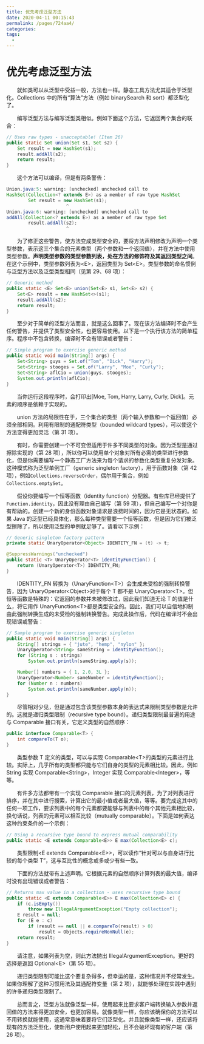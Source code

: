 ```yaml
---
title: 优先考虑泛型方法
date: 2020-04-11 00:15:43
permalink: /pages/724aa4/
categories:
tags:
  - 
---
```

# 优先考虑泛型方法

&emsp;&emsp;就如类可以从泛型中受益一般，方法也一样。静态工具方法尤其适合于泛型化。Collections 中的所有“算法”方法（例如 binarySearch 和 sort）都泛型化了。

&emsp;&emsp;编写泛型方法与编写泛型类相似。例如下面这个方法，它返回两个集合的联合：

```java
// Uses raw types - unacceptable! (Item 26)
public static Set union(Set s1, Set s2) {
    Set result = new HashSet(s1);
    result.addAll(s2);
    return result;
}
```

&emsp;&emsp;这个方法可以编译，但是有两条警告：

```java
Union.java:5: warning: [unchecked] unchecked call to
HashSet(Collection<? extends E>) as a member of raw type HashSet
        Set result = new HashSet(s1);
                      ^
Union.java:6: warning: [unchecked] unchecked call to
addAll(Collection<? extends E>) as a member of raw type Set
        result.addAll(s2);
                      ^
```

&emsp;&emsp;为了修正这些警告，使方法变成类型安全的，要将方法声明修改为声明一个类型参数，表示这三个集合的元素类型（两个参数和一个返回值），并在方法中使用类型参数。**声明类型参数的类型参数列表，处在方法的修饰符及其返回类型之间**。在这个示例中，类型参数列表为\<E\>，返回类型为 Set\<E\>。类型参数的命名惯例与泛型方法以及泛型类型相同（见第 29、68 项）：

```java
// Generic method
public static <E> Set<E> union(Set<E> s1, Set<E> s2) {
    Set<E> result = new HashSet<>(s1);
    result.addAll(s2);
    return result;
}
```

&emsp;&emsp;至少对于简单的泛型方法而言，就是这么回事了。现在该方法编译时不会产生任何警告，并提供了类型安全性，也更容易使用。以下是一个执行该方法的简单程序。程序中不包含转换，编译时不会有错误或者警告：

```java
// Simple program to exercise generic method
public static void main(String[] args) {
    Set<String> guys = Set.of("Tom", "Dick", "Harry");
    Set<String> stooges = Set.of("Larry", "Moe", "Curly");
    Set<String> aflCio = union(guys, stooges);
    System.out.println(aflCio);
}
```

&emsp;&emsp;当你运行这段程序时，会打印出[Moe, Tom, Harry, Larry, Curly, Dick]。元素的顺序是依赖于实现的。

&emsp;&emsp;union 方法的局限性在于，三个集合的类型（两个输入参数和一个返回值）必须全部相同。利用有限制的通配符类型（bounded wildcard types），可以使这个方法变得更加灵活（第 31 项）。

&emsp;&emsp;有时，你需要创建一个不可变但适用于许多不同类型的对象。因为泛型是通过擦除实现的（第 28 项），所以你可以使用单个对象对所有必需的类型进行参数化，但是你需要编写一个静态工厂方法来为每个请求的参数化类型重复分发对象。这种模式称为泛型单例工厂（generic singleton factory），用于函数对象（第 42 项），例如`Collections.reverseOrder`，偶尔用于集合，例如`Collections.emptySet`。

&emsp;&emsp;假设你要编写一个恒等函数（identity function）分配器。有些库已经提供了`Function.identity`，因此没有理由自己编写（第 59 项），但自己编写一个对你是有帮助的。创建一个新的身份函数对象请求是浪费时间的，因为它是无状态的。如果 Java 的泛型已经具体化，那么每种类型需要一个恒等函数，但是因为它们被泛型擦除了，所以使用泛型的单例就足够了。请看以下示例：

```java
// Generic singleton factory pattern
private static UnaryOperator<Object> IDENTITY_FN = (t) -> t;

@SuppressWarnings("unchecked")
public static <T> UnaryOperator<T> identityFunction() {
    return (UnaryOperator<T>) IDENTITY_FN;
}
```

&emsp;&emsp;IDENTITY_FN 转换为（UnaryFunction\<T\>）会生成未受检的强制转换警告，因为 UnaryOperator\<Object\>对于每个 T 都不是 UnaryOperator\<T\>。但恒等函数是特殊的：它返回的参数并未被修改过，因此我们知道无论 T 的值是什么，将它用作 UnaryFunction\<T\>都是类型安全的。因此，我们可以自信地抑制由此强制转换生成的未受检的强制转换警告。完成此操作后，代码在编译时不会出现错误或警告：

```java
// Sample program to exercise generic singleton
public static void main(String[] args) {
    String[] strings = { "jute", "hemp", "nylon" };
    UnaryOperator<String> sameString = identityFunction();
    for (String s : strings)
        System.out.println(sameString.apply(s));

    Number[] numbers = { 1, 2.0, 3L };
    UnaryOperator<Number> sameNumber = identityFunction();
    for (Number n : numbers)
        System.out.println(sameNumber.apply(n));
}
```

&emsp;&emsp;尽管相对少见，但是通过包含该类型参数本身的表达式来限制类型参数是允许的。这就是递归类型限制（recursive type bound）。递归类型限制最普遍的用途与 Comparable 接口有关，它定义类型的自然顺序：

```java
public interface Comparable<T> {
    int compareTo(T o);
}
```

&emsp;&emsp;类型参数 T 定义的类型，可以与实现 Comparable\<T\>的类型的元素进行比较。实际上，几乎所有的类型都只能与它们自身的类型的元素相比较。因此，例如 String 实现 Comparable\<String\>，Integer 实现 Comparable\<Integer\>，等等。

&emsp;&emsp;有许多方法都带有一个实现 Comparable 接口的元素列表，为了对列表进行排序，并在其中进行搜索，计算出它的最小值或者最大值，等等。要完成这其中的任何一项工作，要求列表中的每个元素都要能够与列表中的每个其他元素相比较，换句话说，列表的元素可以相互比较（mutually comparable）。下面是如何表达这种约束条件的一个示例：

```java
// Using a recursive type bound to express mutual comparability
public static <E extends Comparable<E>> E max(Collection<E> c);
```

&emsp;&emsp;类型限制\<E extends Comparable\<E\>\>，可以读作“针对可以与自身进行比较的每个类型 T”，这与互比性的概念或多或少有些一致。

&emsp;&emsp;下面的方法就带有上述声明。它根据元素的自然顺序计算列表的最大值，编译时没有出现错误或者警告：

```java
// Returns max value in a collection - uses recursive type bound
public static <E extends Comparable<E>> E max(Collection<E> c) {
    if (c.isEmpty())
        throw new IllegalArgumentException("Empty collection");
    E result = null;
    for (E e : c)
        if (result == null || e.compareTo(result) > 0)
            result = Objects.requireNonNull(e);
    return result;
}
```

&emsp;&emsp;请注意，如果列表为空，则此方法抛出 IllegalArgumentException。更好的选择是返回 Optional\<E\>（第 55 项）。

&emsp;&emsp;递归类型限制可能比这个要复杂得多，但幸运的是，这种情况并不经常发生。如果你理解了这种习惯用法及其通配符变量（第 2 项），就能够处理在实践中遇到的许多递归类型限制了。

&emsp;&emsp;总而言之，泛型方法就像泛型一样，使用起来比要求客户端转换输入参数并返回值的方法来得更加安全，也更加容易。就像类型一样，你应该确保你的方法可以不用转换就能使用，这通常意味着要将它们泛型化。并且就像类型一样，还应该将现有的方法泛型化，使新用户使用起来更加轻松，且不会破坏现有的客户端（第 26 项）。

